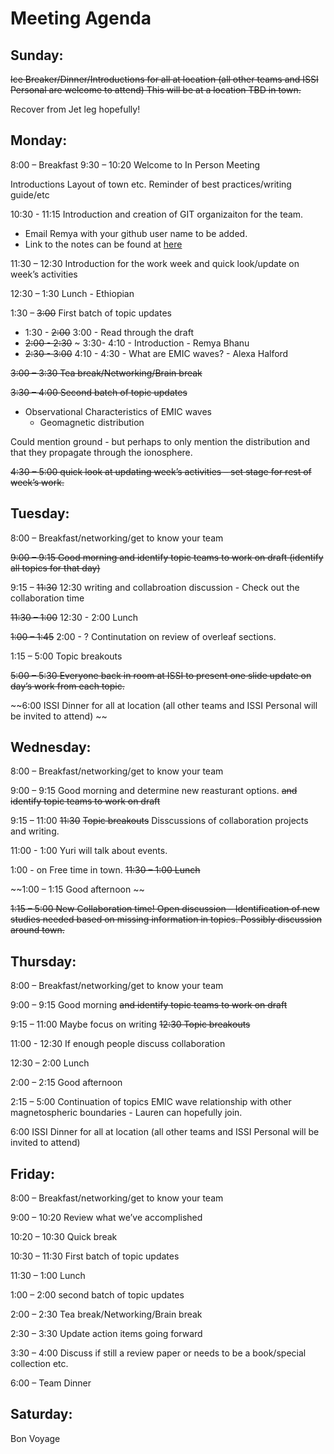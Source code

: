 # Meeting Agenda

## Sunday: 
~~Ice Breaker/Dinner/Introductions for all at location (all other teams and ISSI Personal are welcome to attend)  This will be at a location TBD in town.~~

Recover from Jet leg hopefully! 

## Monday: 
8:00 – Breakfast
9:30 – 10:20 Welcome to In Person Meeting 

Introductions
Layout of town etc. 
Reminder of best practices/writing guide/etc 

10:30 - 11:15 Introduction and creation of GIT organizaiton for the team. 
- Email Remya with your github user name to be added. 
- Link to the notes can be found at [here](https://github.com/ISSI-EMIC-Team-522-2021/ISSI_Workshop1/blob/14232c0ddc5369f1cacbe7d59043421004553435/Day_Overview_notes.md)

11:30 – 12:30 Introduction for the work week and quick look/update on week’s activities 

12:30 – 1:30 Lunch  - Ethiopian 

1:30 – ~~3:00~~  First batch of topic updates 
* 1:30 - ~~2:00~~ 3:00 - Read through the draft
* ~~2:00 - 2:30~~ ~ 3:30- 4:10  - Introduction - Remya Bhanu
* ~~2:30 - 3:00~~ 4:10 - 4:30 - What are EMIC waves? - Alexa Halford

~~3:00 – 3:30 Tea break/Networking/Brain break~~

~~3:30 – 4:00 Second batch of topic updates~~

* Observational Characteristics of EMIC waves
	- Geomagnetic distribution 

Could mention ground - but perhaps to only mention the distribution and that they propagate through the ionosphere. 
		

~~4:30 – 5:00 quick look at updating week’s activities – set stage for rest of week’s work.~~


## Tuesday: 
8:00 – Breakfast/networking/get to know your team

~~9:00 – 9:15 Good morning and identify topic teams to work on draft (identify all topics for that day)~~ 

9:15 – ~~11:30~~ 12:30 writing and collabroation discussion - Check out the collaboration time 

~~11:30 – 1:00~~ 12:30 - 2:00 Lunch

~~1:00 – 1:45~~ 2:00 - ? Continutation on review of overleaf sections. 

1:15 – 5:00 Topic breakouts 

~~5:00 – 5:30 Everyone back in room at ISSI to present one slide update on day’s work from each topic.~~

~~6:00 ISSI Dinner for all at location (all other teams and ISSI Personal will be invited to attend) ~~

## Wednesday: 
8:00 – Breakfast/networking/get to know your team

9:00 – 9:15 Good morning and determine new reasturant options.  ~~and identify topic teams to work on draft~~

9:15 – 11:00 ~~11:30~~ ~~Topic breakouts~~ Disscussions of collaboration projects and writing. 

11:00 - 1:00 Yuri will talk about events. 

1:00 - on Free time in town. 
~~11:30 – 1:00 Lunch~~

~~1:00 – 1:15 Good afternoon ~~

~~1:15 – 5:00 New Collaboration time! Open discussion – Identification of new studies needed based on missing information in topics. Possibly discussion around town.~~

## Thursday: 
8:00 – Breakfast/networking/get to know your team

9:00 – 9:15 Good morning ~~and identify topic teams to work on draft~~

9:15 – 11:00 Maybe focus on writing ~~12:30 Topic breakouts~~ 

11:00 - 12:30 If enough people discuss collaboration

12:30 – 2:00 Lunch

2:00 – 2:15 Good afternoon 

2:15 – 5:00 Continuation of topics 
EMIC wave relationship with other magnetospheric boundaries - Lauren can hopefully join. 

6:00 ISSI Dinner for all at location (all other teams and ISSI Personal will be invited to attend) 


## Friday: 
8:00 – Breakfast/networking/get to know your team

9:00 – 10:20 Review what we’ve accomplished

10:20 – 10:30 Quick break

10:30 – 11:30 First batch of topic updates 

11:30 – 1:00 Lunch 

1:00 – 2:00 second batch of topic updates 

2:00 – 2:30 Tea break/Networking/Brain break

2:30 – 3:30 Update action items going forward 

3:30 – 4:00 Discuss if still a review paper or needs to be a book/special collection etc. 

6:00 –  Team Dinner

## Saturday: 
Bon Voyage 




